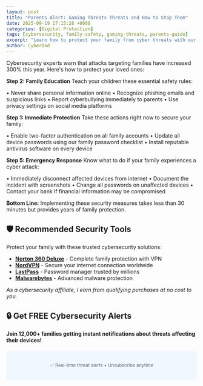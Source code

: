 ```yaml
---
layout: post
title: "Parents Alert: Gaming Threats Threats and How to Stop Them"
date: 2025-09-19 17:15:28 +0000
categories: [Digital Protection]
tags: [cybersecurity, family-safety, gaming-threats, parents-guide]
excerpt: "Learn how to protect your family from cyber threats with our expert cybersecurity guide. Simple steps every parent can implement today."
author: CyberDad
---
```


Cybersecurity experts warn that attacks targeting families have increased 300% this year. Here's how to protect your loved ones:

**Step 2: Family Education**
Teach your children these essential safety rules:

• Never share personal information online
• Recognize phishing emails and suspicious links
• Report cyberbullying immediately to parents
• Use privacy settings on social media platforms

**Step 1: Immediate Protection**
Take these actions right now to secure your family:

• Enable two-factor authentication on all family accounts
• Update all device passwords using our family password checklist
• Install reputable antivirus software on every device

**Step 5: Emergency Response**
Know what to do if your family experiences a cyber attack:

• Immediately disconnect affected devices from internet
• Document the incident with screenshots
• Change all passwords on unaffected devices
• Contact your bank if financial information may be compromised



**Bottom Line:** Implementing these security measures takes less than 30 minutes but provides years of family protection.

## 🛡️ Recommended Security Tools

Protect your family with these trusted cybersecurity solutions:

- **[Norton 360 Deluxe](https://norton.com/affiliate-link)** - Complete family protection with VPN
- **[NordVPN](https://nordvpn.com/affiliate-link)** - Secure your internet connection worldwide
- **[LastPass](https://lastpass.com/affiliate-link)** - Password manager trusted by millions
- **[Malwarebytes](https://malwarebytes.com/affiliate-link)** - Advanced malware protection

*As a cybersecurity affiliate, I earn from qualifying purchases at no cost to you.*

## 🔒 Get FREE Cybersecurity Alerts

**Join 12,000+ families getting instant notifications about threats affecting their devices!**

<div style="background: #f0f8ff; padding: 20px; border-radius: 8px; margin: 20px 0; text-align: center;">
    <div class="ml-embedded" data-form="158915078478890584"></div>
    <p style="font-size: 12px; color: #666; margin-top: 10px;">✅ Real-time threat alerts • Unsubscribe anytime</p>
</div>

